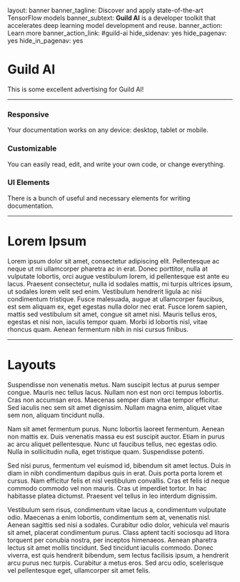layout: banner
banner_tagline:
    Discover and apply state-of-the-art TensorFlow models
banner_subtext:
    <strong>Guild AI</strong> is a developer toolkit that
    accelerates deep learning model development and reuse.
banner_action: Learn more
banner_action_link: #guild-ai
hide_sidenav: yes
hide_pagenav: yes
hide_in_pagenav: yes

# Guild AI

This is some excellent advertising for Guild AI!

---

<div class="row">
  <div class="col-sm-4">
    <div class="promo small-icon left">
      <i class="fa fa-tv"></i>
      <h3>Responsive</h3>
      <p>Your documentation works on any device: desktop, tablet or mobile.</p>
    </div>
  </div>

  <div class="col-sm-4">
    <div class="promo small-icon left">
      <i class="fa fa-wrench"></i>
      <h3>Customizable</h3>
      <p>You can easily read, edit, and write your own code, or change everything.</p>
    </div>
  </div>

  <div class="col-sm-4">
    <div class="promo small-icon left">
      <i class="fa fa-cubes"></i>
      <h3>UI Elements</h3>
      <p>There is a bunch of useful and necessary elements for writing documentation.</p>
    </div>
  </div>
</div>

---

# Lorem Ipsum

Lorem ipsum dolor sit amet, consectetur adipiscing elit. Pellentesque
ac neque ut mi ullamcorper pharetra ac in erat. Donec porttitor, nulla
at vulputate lobortis, orci augue vestibulum lorem, id pellentesque
est ante eu lacus. Praesent consectetur, nulla id sodales mattis, mi
turpis ultrices ipsum, ut sodales lorem velit sed enim. Vestibulum
hendrerit ligula ac nisi condimentum tristique. Fusce malesuada, augue
at ullamcorper faucibus, est sem aliquam ex, eget egestas nulla dolor
nec erat. Fusce lorem sapien, mattis sed vestibulum sit amet, congue
sit amet nisi. Mauris tellus eros, egestas et nisi non, iaculis tempor
quam. Morbi id lobortis nisl, vitae rhoncus quam. Aenean fermentum
nibh in nisi cursus finibus.

---

# Layouts

Suspendisse non venenatis metus. Nam suscipit lectus at purus semper
congue. Mauris nec tellus lacus. Nullam non est non orci tempus
lobortis. Cras non accumsan eros. Maecenas semper diam vitae tempor
efficitur. Sed iaculis nec sem sit amet dignissim. Nullam magna enim,
aliquet vitae sem non, aliquam tincidunt nulla.

Nam sit amet fermentum purus. Nunc lobortis laoreet fermentum. Aenean
non mattis ex. Duis venenatis massa eu est suscipit auctor. Etiam in
purus ac arcu aliquet pellentesque. Nunc ut faucibus tellus, nec
egestas odio. Nulla in sollicitudin nulla, eget tristique
quam. Suspendisse potenti.

Sed nisi purus, fermentum vel euismod id, bibendum sit amet
lectus. Duis in diam in nibh condimentum dapibus quis in erat. Duis
porta porta lorem et cursus. Nam efficitur felis et nisl vestibulum
convallis. Cras et felis id neque commodo commodo vel non mauris. Cras
ut imperdiet tortor. In hac habitasse platea dictumst. Praesent vel
tellus in leo interdum dignissim.

Vestibulum sem risus, condimentum vitae lacus a, condimentum vulputate
odio. Maecenas a enim lobortis, condimentum sem at, venenatis
nisl. Aenean sagittis sed nisi a sodales. Curabitur odio dolor,
vehicula vel mauris sit amet, placerat condimentum purus. Class aptent
taciti sociosqu ad litora torquent per conubia nostra, per inceptos
himenaeos. Aenean pharetra lectus sit amet mollis tincidunt. Sed
tincidunt iaculis commodo. Donec viverra, est quis hendrerit bibendum,
sem lectus facilisis ipsum, a hendrerit arcu purus nec
turpis. Curabitur a metus eros. Sed arcu odio, scelerisque vel
pellentesque eget, ullamcorper sit amet felis.
